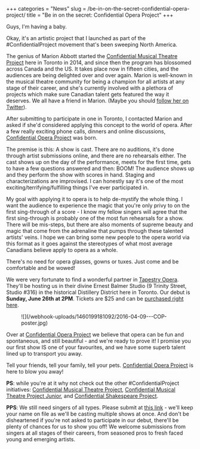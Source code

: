 +++
categories = "News"
slug = /be-in-on-the-secret-confidential-opera-project/
title = "Be in on the secret: Confidential Opera Project"
+++

Guys, I'm having a baby. 

Okay, it's an artistic project that I launched as part of the #ConfidentialProject movement that's been sweeping North America. 

The genius of Marion Abbott started the [Confidential Musical Theatre Project](http://www.confidentialmusicaltheatreproject.com/) here in Toronto in 2014, and since then the program has blossomed across Canada and the US. It takes place now in fifteen cities, and the audiences are being delighted over and over again. Marion is well-known in the musical theatre community for being a champion for all artists at any stage of their career, and she's currently involved with a plethora of projects which make sure Canadian talent gets featured the way it deserves. We all have a friend in Marion. (Maybe you should [follow her on Twitter](https://twitter.com/msmarionabbott)).

After submitting to participate in one in Toronto, I contacted Marion and asked if she'd considered applying this concept to the world of opera. After a few really exciting phone calls, dinners and online discussions, [Confidential Opera Project](https://twitter.com/ConOperaProject) was born. 

The premise is this: A show is cast. There are no auditions, it's done through artist submissions online, and there are no rehearsals either. The cast shows up on the day of the performance, meets for the first time, gets to have a few questions answered and then: BOOM! The audience shows up and they perform the show with scores in hand. Staging and characterizations are improvised. I can honestly say it's one of the most exciting/terrifying/fulfilling things I've ever participated in. 

My goal with applying it to opera is to help de-mystify the whole thing. I want the audience to experience the magic that you're only privy to on the first sing-through of a score - I know my fellow singers will agree that the first sing-through is probably one of the most fun rehearsals for a show. There will be mis-steps, but there are also moments of supreme beauty and magic that come from the adrenaline that pumps through these talented artists' veins. I hope we can bring some new people to the opera world via this format as it goes against the stereotypes of what most average Canadians believe apply to opera as a whole. 

There's no need for opera glasses, gowns or tuxes. Just come and be comfortable and be wowed! 

We were very fortunate to find a wonderful partner in [Tapestry Opera](/scene/comapnies/tapestry-opera/). They'll be hosting us in their divine Ernest Balmer Studio (9 Trinity Street, Studio #316) in the historical Distillery District here in Toronto. Our debut is **Sunday, June 26th at 2PM**. Tickets are $25 and can be [purchased right here](http://www.confidentialopera.com/#!submit/chul). 

<figure data-type="image">
![](/webhook-uploads/1460199181092/2016-04-09---COP-poster.jpg)
</figure>

Over at [Confidential Opera Project](https://twitter.com/ConOperaProject) we believe that opera can be fun and spontaneous, and still beautiful - and we're ready to prove it! I promise you our first show IS one of your favourites, and we have some superb talent lined up to transport you away. 

Tell your friends, tell your family, tell your pets. [Confidential Opera Project](https://twitter.com/ConOperaProject) is here to blow you away! 

**PS**: while you're at it why not check out the other #ConfidentialProject initiatives: 
[Confidential Musical Theatre Project](http://www.confidentialmusicaltheatreproject.com/), [Confidential Musical Theatre Project Junior](http://www.confidentialmusicaltheatreproject.com/#!blank-2/rkl36), and [Confidential Shakespeare Project](http://www.confidentialshakespeare.com/). 

**PPS**: We still need singers of all types. Please submit at [this link](http://www.confidentialopera.com/#!submit/chul) - we'll keep your name on file as we'll be casting multiple shows at once. And don't be disheartened if you're not asked to participate in our debut, there'll be plenty of chances for us to show you off! We welcome submissions from singers at all stages of their careers, from seasoned pros to fresh faced young and emerging artists.
